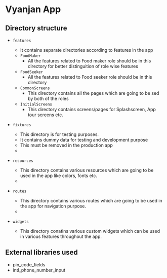 # Vyanjan App

## Directory structure

- `features`
  - It contains separate directories according to features in the app
  - `FoodMaker`
    - All the features related to Food maker role should be in this directory for better distinguition of role wise features
  - `FoodSeeker`
    - All the features related to Food seeker role should be in this directory
  - `CommonScreens`
    - This directory contains all the pages which are going to be sed by both of the roles
  - `InitialScreens`
    - This directory contains screens/pages for Splashscreen, App tour screens etc.

 - `fixtures`
   - This directory is for testing purposes.
   - It contains dummy data for testing and development purpose
   - This must be removed in the production app
   - 
  - `resources`
    - This directory contains various resources which are going to be used in the app like colors, fonts etc.
    - 
 - `routes`
    - This directory contains various routes which are going to be used in the app for navigation purpose.
    - 
  - `widgets`
    - This directory conatins various custom widgets which can be used in various features throughout the app.

## External libraries used
 - pin_code_fields
 - intl_phone_number_input
